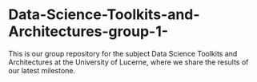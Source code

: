 # Data-Science-Toolkits-and-Architectures-group-1-
This is our group repository for the subject Data Science Toolkits and Architectures at the University of Lucerne, where we share the results of our latest milestone.